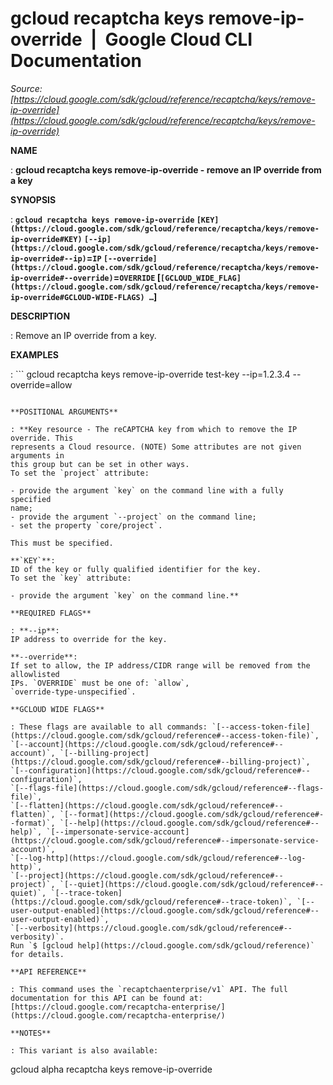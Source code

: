 # gcloud recaptcha keys remove-ip-override  |  Google Cloud CLI Documentation

*Source: [https://cloud.google.com/sdk/gcloud/reference/recaptcha/keys/remove-ip-override](https://cloud.google.com/sdk/gcloud/reference/recaptcha/keys/remove-ip-override)*

**NAME**

: **gcloud recaptcha keys remove-ip-override - remove an IP override from a key**

**SYNOPSIS**

: **`gcloud recaptcha keys remove-ip-override` `[KEY](https://cloud.google.com/sdk/gcloud/reference/recaptcha/keys/remove-ip-override#KEY)` `[--ip](https://cloud.google.com/sdk/gcloud/reference/recaptcha/keys/remove-ip-override#--ip)`=`IP` `[--override](https://cloud.google.com/sdk/gcloud/reference/recaptcha/keys/remove-ip-override#--override)`=`OVERRIDE` [`[GCLOUD_WIDE_FLAG](https://cloud.google.com/sdk/gcloud/reference/recaptcha/keys/remove-ip-override#GCLOUD-WIDE-FLAGS) …`]**

**DESCRIPTION**

: Remove an IP override from a key.

**EXAMPLES**

: ```
gcloud recaptcha keys remove-ip-override test-key --ip=1.2.3.4 --override=allow
```

**POSITIONAL ARGUMENTS**

: **Key resource - The reCAPTCHA key from which to remove the IP override. This
represents a Cloud resource. (NOTE) Some attributes are not given arguments in
this group but can be set in other ways.
To set the `project` attribute:

- provide the argument `key` on the command line with a fully specified
name;
- provide the argument `--project` on the command line;
- set the property `core/project`.

This must be specified.

**`KEY`**:
ID of the key or fully qualified identifier for the key.
To set the `key` attribute:

- provide the argument `key` on the command line.**

**REQUIRED FLAGS**

: **--ip**:
IP address to override for the key.

**--override**:
If set to allow, the IP address/CIDR range will be removed from the allowlisted
IPs. `OVERRIDE` must be one of: `allow`,
`override-type-unspecified`.

**GCLOUD WIDE FLAGS**

: These flags are available to all commands: `[--access-token-file](https://cloud.google.com/sdk/gcloud/reference#--access-token-file)`,
`[--account](https://cloud.google.com/sdk/gcloud/reference#--account)`, `[--billing-project](https://cloud.google.com/sdk/gcloud/reference#--billing-project)`,
`[--configuration](https://cloud.google.com/sdk/gcloud/reference#--configuration)`,
`[--flags-file](https://cloud.google.com/sdk/gcloud/reference#--flags-file)`,
`[--flatten](https://cloud.google.com/sdk/gcloud/reference#--flatten)`, `[--format](https://cloud.google.com/sdk/gcloud/reference#--format)`, `[--help](https://cloud.google.com/sdk/gcloud/reference#--help)`, `[--impersonate-service-account](https://cloud.google.com/sdk/gcloud/reference#--impersonate-service-account)`,
`[--log-http](https://cloud.google.com/sdk/gcloud/reference#--log-http)`,
`[--project](https://cloud.google.com/sdk/gcloud/reference#--project)`, `[--quiet](https://cloud.google.com/sdk/gcloud/reference#--quiet)`, `[--trace-token](https://cloud.google.com/sdk/gcloud/reference#--trace-token)`, `[--user-output-enabled](https://cloud.google.com/sdk/gcloud/reference#--user-output-enabled)`,
`[--verbosity](https://cloud.google.com/sdk/gcloud/reference#--verbosity)`.
Run `$ [gcloud help](https://cloud.google.com/sdk/gcloud/reference)` for details.

**API REFERENCE**

: This command uses the `recaptchaenterprise/v1` API. The full
documentation for this API can be found at: [https://cloud.google.com/recaptcha-enterprise/](https://cloud.google.com/recaptcha-enterprise/)

**NOTES**

: This variant is also available:

```
gcloud alpha recaptcha keys remove-ip-override
```